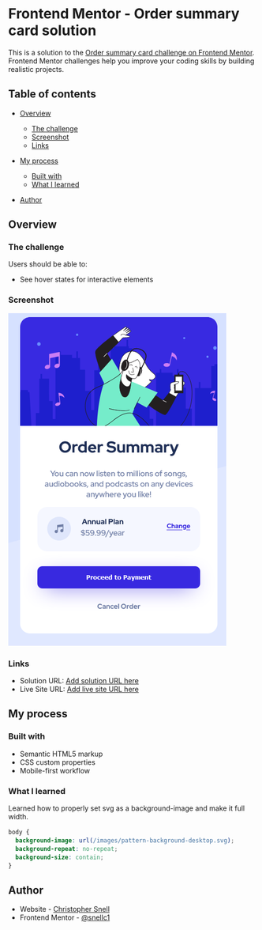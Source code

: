 # Frontend Mentor - Order summary card solution

This is a solution to the [Order summary card challenge on Frontend Mentor](https://www.frontendmentor.io/challenges/order-summary-component-QlPmajDUj). Frontend Mentor challenges help you improve your coding skills by building realistic projects. 

## Table of contents

- [Overview](#overview)
  - [The challenge](#the-challenge)
  - [Screenshot](#screenshot)
  - [Links](#links)
- [My process](#my-process)
  - [Built with](#built-with)
  - [What I learned](#what-i-learned)

 
- [Author](#author)


## Overview

### The challenge

Users should be able to:

- See hover states for interactive elements

### Screenshot

![](./images/screenshot.png)



### Links

- Solution URL: [Add solution URL here](https://your-solution-url.com)
- Live Site URL: [Add live site URL here](https://your-live-site-url.com)

## My process

### Built with

- Semantic HTML5 markup
- CSS custom properties
- Mobile-first workflow


### What I learned

Learned how to properly set svg as a background-image and make it full width.

```css
body {
  background-image: url(/images/pattern-background-desktop.svg);
  background-repeat: no-repeat;
  background-size: contain;
}
```



## Author

- Website - [Christopher Snell](https://www.frontendmentor.io/profile/snellc1)
- Frontend Mentor - [@snellc1](https://www.frontendmentor.io/profile/snellc1)

